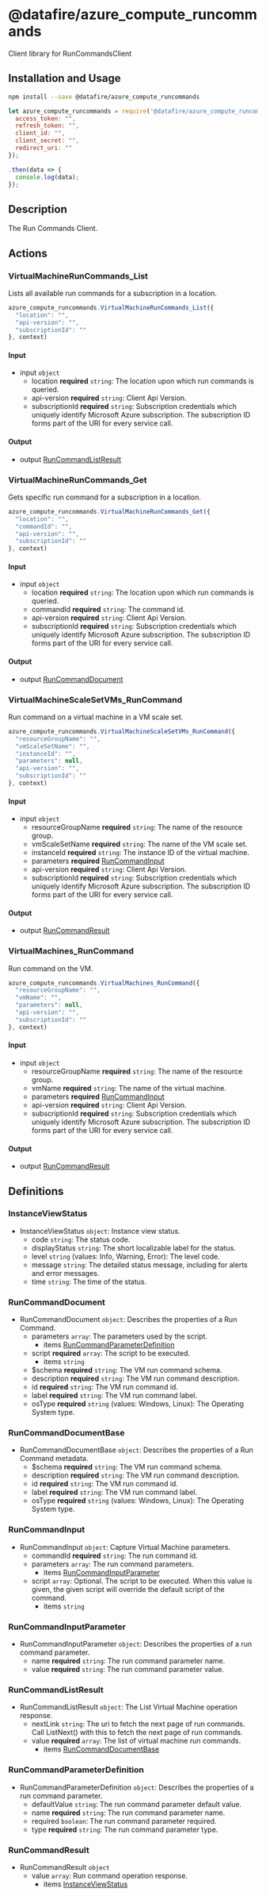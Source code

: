 # @datafire/azure_compute_runcommands

Client library for RunCommandsClient

## Installation and Usage
```bash
npm install --save @datafire/azure_compute_runcommands
```
```js
let azure_compute_runcommands = require('@datafire/azure_compute_runcommands').create({
  access_token: "",
  refresh_token: "",
  client_id: "",
  client_secret: "",
  redirect_uri: ""
});

.then(data => {
  console.log(data);
});
```

## Description

The Run Commands Client.

## Actions

### VirtualMachineRunCommands_List
Lists all available run commands for a subscription in a location.


```js
azure_compute_runcommands.VirtualMachineRunCommands_List({
  "location": "",
  "api-version": "",
  "subscriptionId": ""
}, context)
```

#### Input
* input `object`
  * location **required** `string`: The location upon which run commands is queried.
  * api-version **required** `string`: Client Api Version.
  * subscriptionId **required** `string`: Subscription credentials which uniquely identify Microsoft Azure subscription. The subscription ID forms part of the URI for every service call.

#### Output
* output [RunCommandListResult](#runcommandlistresult)

### VirtualMachineRunCommands_Get
Gets specific run command for a subscription in a location.


```js
azure_compute_runcommands.VirtualMachineRunCommands_Get({
  "location": "",
  "commandId": "",
  "api-version": "",
  "subscriptionId": ""
}, context)
```

#### Input
* input `object`
  * location **required** `string`: The location upon which run commands is queried.
  * commandId **required** `string`: The command id.
  * api-version **required** `string`: Client Api Version.
  * subscriptionId **required** `string`: Subscription credentials which uniquely identify Microsoft Azure subscription. The subscription ID forms part of the URI for every service call.

#### Output
* output [RunCommandDocument](#runcommanddocument)

### VirtualMachineScaleSetVMs_RunCommand
Run command on a virtual machine in a VM scale set.


```js
azure_compute_runcommands.VirtualMachineScaleSetVMs_RunCommand({
  "resourceGroupName": "",
  "vmScaleSetName": "",
  "instanceId": "",
  "parameters": null,
  "api-version": "",
  "subscriptionId": ""
}, context)
```

#### Input
* input `object`
  * resourceGroupName **required** `string`: The name of the resource group.
  * vmScaleSetName **required** `string`: The name of the VM scale set.
  * instanceId **required** `string`: The instance ID of the virtual machine.
  * parameters **required** [RunCommandInput](#runcommandinput)
  * api-version **required** `string`: Client Api Version.
  * subscriptionId **required** `string`: Subscription credentials which uniquely identify Microsoft Azure subscription. The subscription ID forms part of the URI for every service call.

#### Output
* output [RunCommandResult](#runcommandresult)

### VirtualMachines_RunCommand
Run command on the VM.


```js
azure_compute_runcommands.VirtualMachines_RunCommand({
  "resourceGroupName": "",
  "vmName": "",
  "parameters": null,
  "api-version": "",
  "subscriptionId": ""
}, context)
```

#### Input
* input `object`
  * resourceGroupName **required** `string`: The name of the resource group.
  * vmName **required** `string`: The name of the virtual machine.
  * parameters **required** [RunCommandInput](#runcommandinput)
  * api-version **required** `string`: Client Api Version.
  * subscriptionId **required** `string`: Subscription credentials which uniquely identify Microsoft Azure subscription. The subscription ID forms part of the URI for every service call.

#### Output
* output [RunCommandResult](#runcommandresult)



## Definitions

### InstanceViewStatus
* InstanceViewStatus `object`: Instance view status.
  * code `string`: The status code.
  * displayStatus `string`: The short localizable label for the status.
  * level `string` (values: Info, Warning, Error): The level code.
  * message `string`: The detailed status message, including for alerts and error messages.
  * time `string`: The time of the status.

### RunCommandDocument
* RunCommandDocument `object`: Describes the properties of a Run Command.
  * parameters `array`: The parameters used by the script.
    * items [RunCommandParameterDefinition](#runcommandparameterdefinition)
  * script **required** `array`: The script to be executed.
    * items `string`
  * $schema **required** `string`: The VM run command schema.
  * description **required** `string`: The VM run command description.
  * id **required** `string`: The VM run command id.
  * label **required** `string`: The VM run command label.
  * osType **required** `string` (values: Windows, Linux): The Operating System type.

### RunCommandDocumentBase
* RunCommandDocumentBase `object`: Describes the properties of a Run Command metadata.
  * $schema **required** `string`: The VM run command schema.
  * description **required** `string`: The VM run command description.
  * id **required** `string`: The VM run command id.
  * label **required** `string`: The VM run command label.
  * osType **required** `string` (values: Windows, Linux): The Operating System type.

### RunCommandInput
* RunCommandInput `object`: Capture Virtual Machine parameters.
  * commandId **required** `string`: The run command id.
  * parameters `array`: The run command parameters.
    * items [RunCommandInputParameter](#runcommandinputparameter)
  * script `array`: Optional. The script to be executed.  When this value is given, the given script will override the default script of the command.
    * items `string`

### RunCommandInputParameter
* RunCommandInputParameter `object`: Describes the properties of a run command parameter.
  * name **required** `string`: The run command parameter name.
  * value **required** `string`: The run command parameter value.

### RunCommandListResult
* RunCommandListResult `object`: The List Virtual Machine operation response.
  * nextLink `string`: The uri to fetch the next page of run commands. Call ListNext() with this to fetch the next page of run commands.
  * value **required** `array`: The list of virtual machine run commands.
    * items [RunCommandDocumentBase](#runcommanddocumentbase)

### RunCommandParameterDefinition
* RunCommandParameterDefinition `object`: Describes the properties of a run command parameter.
  * defaultValue `string`: The run command parameter default value.
  * name **required** `string`: The run command parameter name.
  * required `boolean`: The run command parameter required.
  * type **required** `string`: The run command parameter type.

### RunCommandResult
* RunCommandResult `object`
  * value `array`: Run command operation response.
    * items [InstanceViewStatus](#instanceviewstatus)


